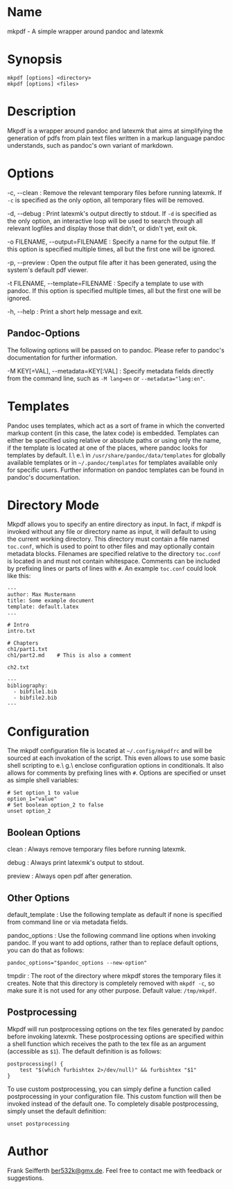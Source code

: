 # Name

mkpdf - A simple wrapper around pandoc and latexmk

# Synopsis

```
mkpdf [options] <directory>
mkpdf [options] <files>
```

# Description

Mkpdf is a wrapper around pandoc and latexmk that aims at simplifying the
generation of pdfs from plain text files written in a markup language pandoc
understands, such as pandoc's own variant of markdown.


# Options

-c, \--clean
: Remove the relevant temporary files before running latexmk. If `-c` is
specified as the only option, all temporary files will be removed.

-d, \--debug
: Print latexmk's output directly to stdout. If `-d` is specified as the only
option, an interactive loop will be used to search through all relevant
logfiles and display those that didn't, or didn't yet, exit ok.

-o FILENAME, \--output=FILENAME
: Specify a name for the output file. If this option is specified multiple
times, all but the first one will be ignored.

-p, \--preview
: Open the output file after it has been generated, using the system's default
pdf viewer.

-t FILENAME, \--template=FILENAME
: Specify a template to use with pandoc. If this option is specified multiple
times, all but the first one will be ignored.

-h, \--help
: Print a short help message and exit.

## Pandoc-Options

The following options will be passed on to pandoc. Please refer to pandoc's
documentation for further information.

-M KEY[=VAL], \--metadata=KEY[:VAL]
: Specify metadata fields directly from the command line, such as `-M lang=en`
or `--metadata="lang:en"`.


# Templates

Pandoc uses templates, which act as a sort of frame in which the converted
markup content (in this case, the latex code) is embedded. Templates can either
be specified using relative or absolute paths or using only the name, if the
template is located at one of the places, where pandoc looks for templates by
default. I.\ e.\ in `/usr/share/pandoc/data/templates` for globally available
templates or in `~/.pandoc/templates` for templates available only for specific
users. Further information on pandoc templates can be found in pandoc's
documentation.


# Directory Mode

Mkpdf allows you to specify an entire directory as input. In fact, if mkpdf is
invoked without any file or directory name as input, it will default to using
the current working directory. This directory must contain a file named
`toc.conf`, which is used to point to other files and may optionally contain
metadata blocks. Filenames are specified relative to the directory `toc.conf`
is located in and must not contain whitespace. Comments can be included by
prefixing lines or parts of lines with `#`. An example `toc.conf` could look
like this:

```
---
author: Max Mustermann
title: Some example document
template: default.latex
...

# Intro
intro.txt

# Chapters
ch1/part1.txt
ch1/part2.md    # This is also a comment

ch2.txt

---
bibliography:
  - bibfile1.bib
  - bibfile2.bib
---
```


# Configuration

The mkpdf configuration file is located at `~/.config/mkpdfrc` and will be
sourced at each invokation of the script. This even allows to use some basic
shell scripting to e.\ g.\ enclose configuration options in conditionals. It
also allows for comments by prefixing lines with `#`. Options are specified or
unset as simple shell variables:

```
# Set option_1 to value
option_1="value"
# Set boolean option_2 to false
unset option_2
```


## Boolean Options

clean
: Always remove temporary files before running latexmk.

debug
: Always print latexmk's output to stdout.

preview
: Always open pdf after generation.

## Other Options

default_template
: Use the following template as default if none is specified from command line
or via metadata fields.

pandoc_options
: Use the following command line options when invoking pandoc. If you want to
add options, rather than to replace default options, you can do that as
follows:

```
pandoc_options="$pandoc_options --new-option"
```

tmpdir
: The root of the directory where mkpdf stores the temporary files it creates.
Note that this directory is completely removed with `mkpdf -c`, so make sure it
is not used for any other purpose. Default value: `/tmp/mkpdf`.

## Postprocessing

Mkpdf will run postprocessing options on the tex files generated by pandoc
before invoking latexmk. These postprocessing options are specified within a
shell function which receives the path to the tex file as an argument
(accessible as `$1`). The default definition is as follows:

```
postprocessing() {
    test "$(which furbishtex 2>/dev/null)" && furbishtex "$1"
}
```

To use custom postprocessing, you can simply define a function called
postprocessing in your configuration file. This custom function will then be
invoked instead of the default one. To completely disable postprocessing,
simply unset the default definition:

```
unset postprocessing
```


# Author

Frank Seifferth <ber532k@gmx.de>. Feel free to contact me with feedback or
suggestions.
